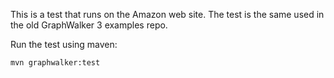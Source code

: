 This is a test that runs on the Amazon web site.
The test is the same used in the old GraphWalker 3 examples repo.

Run the test using maven:

```
mvn graphwalker:test
```

